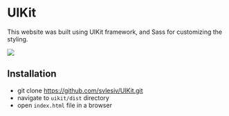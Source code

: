 # UIKit
This website was built using UIKit framework, and Sass for customizing the styling. 

![](./dist/img/uikit.gif)

## Installation
* git clone https://github.com/svlesiv/UIKit.git
* navigate to `uikit/dist` directory
* open `index.html` file in a browser
